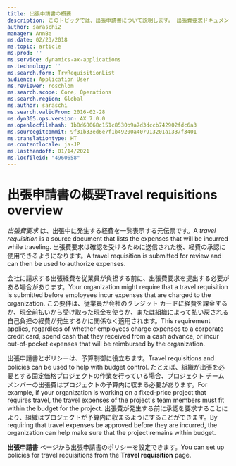 ```yaml
---
title: 出張申請書の概要
description: このトピックでは、出張申請書について説明します。 出張費要求ドキュメントには、計画された出張経費が文書化されています。
author: saraschi2
manager: AnnBe
ms.date: 02/23/2018
ms.topic: article
ms.prod: ''
ms.service: dynamics-ax-applications
ms.technology: ''
ms.search.form: TrvRequisitionList
audience: Application User
ms.reviewer: roschlom
ms.search.scope: Core, Operations
ms.search.region: Global
ms.author: saraschi
ms.search.validFrom: 2016-02-28
ms.dyn365.ops.version: AX 7.0.0
ms.openlocfilehash: 1b8d68068c151c8530b9a7d3dccb742902fdc6a3
ms.sourcegitcommit: 9f31b33ed6e7f1b49200a407913201a1337f3401
ms.translationtype: HT
ms.contentlocale: ja-JP
ms.lasthandoff: 01/14/2021
ms.locfileid: "4960658"
---
```

# <a name="travel-requisitions-overview"></a><span data-ttu-id="cdd99-104">出張申請書の概要</span><span class="sxs-lookup"><span data-stu-id="cdd99-104">Travel requisitions overview</span></span>

<span data-ttu-id="cdd99-105">*出張費要求* は、出張中に発生する経費を一覧表示する元伝票です。</span><span class="sxs-lookup"><span data-stu-id="cdd99-105">A *travel requisition* is a source document that lists the expenses that will be incurred while traveling.</span></span> <span data-ttu-id="cdd99-106">出張費要求は確認を受けるために送信された後、経費の承認に使用できるようになります。</span><span class="sxs-lookup"><span data-stu-id="cdd99-106">A travel requisition is submitted for review and can then be used to authorize expenses.</span></span>

<span data-ttu-id="cdd99-107">会社に請求する出張経費を従業員が負担する前に、出張費要求を提出する必要がある場合があります。</span><span class="sxs-lookup"><span data-stu-id="cdd99-107">Your organization might require that a travel requisition is submitted before employees incur expenses that are charged to the organization.</span></span> <span data-ttu-id="cdd99-108">この要件は、従業員が会社のクレジット カードに経費を課金するか、現金前払いから受け取った現金を使うか、または組織によって払い戻される自己負担の経費が発生するかに関係なく適用されます。</span><span class="sxs-lookup"><span data-stu-id="cdd99-108">This requirement applies, regardless of whether employees charge expenses to a corporate credit card, spend cash that they received from a cash advance, or incur out-of-pocket expenses that will be reimbursed by the organization.</span></span>

<span data-ttu-id="cdd99-109">出張申請書とポリシーは、予算制御に役立ちます。</span><span class="sxs-lookup"><span data-stu-id="cdd99-109">Travel requisitions and policies can be used to help with budget control.</span></span> <span data-ttu-id="cdd99-110">たとえば、組織が出張を必要とする固定価格プロジェクトの作業を行っている場合、プロジェクト チーム メンバーの出張費はプロジェクトの予算内に収まる必要があります。</span><span class="sxs-lookup"><span data-stu-id="cdd99-110">For example, if your organization is working on a fixed-price project that requires travel, the travel expenses of the project's team members must fit within the budget for the project.</span></span> <span data-ttu-id="cdd99-111">出張費が発生する前に承認を要求することにより、組織はプロジェクトが予算内に収まるようにすることができます。</span><span class="sxs-lookup"><span data-stu-id="cdd99-111">By requiring that travel expenses be approved before they are incurred, the organization can help make sure that the project remains within budget.</span></span>

<span data-ttu-id="cdd99-112">**出張申請書** ページから出張申請書のポリシーを設定できます。</span><span class="sxs-lookup"><span data-stu-id="cdd99-112">You can set up policies for travel requisitions from the **Travel requisition** page.</span></span>
